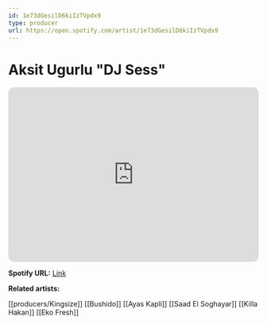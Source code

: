 ```yaml
---
id: 1e73dGesilD6kiIzTVpdx9
type: producer
url: https://open.spotify.com/artist/1e73dGesilD6kiIzTVpdx9
---
```

# Aksit Ugurlu "DJ Sess"

<iframe style="border-radius:12px" src="https://open.spotify.com/embed/artist/1e73dGesilD6kiIzTVpdx9" width="100%" height="352" frameBorder="0" allowfullscreen="" allow="autoplay; clipboard-write; encrypted-media; fullscreen; picture-in-picture" loading="lazy"></iframe>

**Spotify URL:** [Link](https://open.spotify.com/artist/1e73dGesilD6kiIzTVpdx9)

**Related artists:**

[[producers/Kingsize]]
[[Bushido]]
[[Ayas Kapli]]
[[Saad El Soghayar]]
[[Killa Hakan]]
[[Eko Fresh]]
